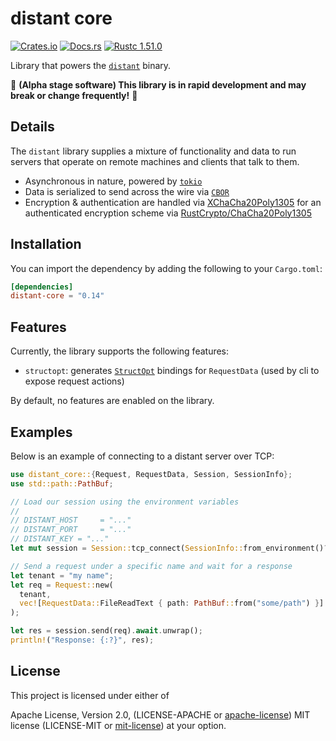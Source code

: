 # distant core

[![Crates.io][distant_crates_img]][distant_crates_lnk] [![Docs.rs][distant_doc_img]][distant_doc_lnk] [![Rustc 1.51.0][distant_rustc_img]][distant_rustc_lnk]

[distant_crates_img]: https://img.shields.io/crates/v/distant-core.svg
[distant_crates_lnk]: https://crates.io/crates/distant-core
[distant_doc_img]: https://docs.rs/distant-core/badge.svg
[distant_doc_lnk]: https://docs.rs/distant-core
[distant_rustc_img]: https://img.shields.io/badge/distant_core-rustc_1.51+-lightgray.svg
[distant_rustc_lnk]: https://blog.rust-lang.org/2021/03/25/Rust-1.51.0.html

Library that powers the [`distant`](https://github.com/chipsenkbeil/distant)
binary.

🚧 **(Alpha stage software) This library is in rapid development and may break or change frequently!** 🚧

## Details

The `distant` library supplies a mixture of functionality and data to run
servers that operate on remote machines and clients that talk to them.

- Asynchronous in nature, powered by [`tokio`](https://tokio.rs/)
- Data is serialized to send across the wire via [`CBOR`](https://cbor.io/)
- Encryption & authentication are handled via
  [XChaCha20Poly1305](https://tools.ietf.org/html/rfc8439) for an authenticated
  encryption scheme via
  [RustCrypto/ChaCha20Poly1305](https://github.com/RustCrypto/AEADs/tree/master/chacha20poly1305)

## Installation

You can import the dependency by adding the following to your `Cargo.toml`:

```toml
[dependencies]
distant-core = "0.14"
```

## Features

Currently, the library supports the following features:

- `structopt`: generates [`StructOpt`](https://github.com/TeXitoi/structopt)
  bindings for `RequestData` (used by cli to expose request actions)

By default, no features are enabled on the library.

## Examples

Below is an example of connecting to a distant server over TCP:

```rust
use distant_core::{Request, RequestData, Session, SessionInfo};
use std::path::PathBuf;

// Load our session using the environment variables
//
// DISTANT_HOST     = "..."
// DISTANT_PORT     = "..."
// DISTANT_KEY = "..."
let mut session = Session::tcp_connect(SessionInfo::from_environment()?).await.unwrap();

// Send a request under a specific name and wait for a response
let tenant = "my name";
let req = Request::new(
  tenant, 
  vec![RequestData::FileReadText { path: PathBuf::from("some/path") }]
);

let res = session.send(req).await.unwrap();
println!("Response: {:?}", res);
```

## License

This project is licensed under either of

Apache License, Version 2.0, (LICENSE-APACHE or
[apache-license][apache-license]) MIT license (LICENSE-MIT or
[mit-license][mit-license]) at your option.

[apache-license]: http://www.apache.org/licenses/LICENSE-2.0
[mit-license]: http://opensource.org/licenses/MIT
